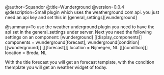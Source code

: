 @author=Squandor
@title=Wunderground
@version=0.0.4
@description=Small plugin which uses the weatherground.com api. you just need an api key and set this in [general_settings][wunderground]

@summary=To use the weather underground plugin you need to have the api set in the general_settings under server. Next you need the following settings on an component:
[wunderground]
[[display_components]]
components = wunderground[forecast], wunderground[condition]
[[wunderground]]
[[[forecast]]]
location = Nijmegen, NL
[[[condition]]]
location = Breda, NL

With the title forecast you will get an forecast template, with the condition themplate you will get an weather widget of today.
